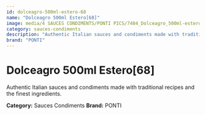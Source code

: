 ```yaml
---
id: dolceagro-500ml-estero-68
name: "Dolceagro 500ml Estero[68]"
image: media/4 SAUCES CONDIMENTS/PONTI PICS/7404_Dolceagro_500ml-estero[68].png
category: sauces-condiments
description: "Authentic Italian sauces and condiments made with traditional recipes and the finest ingredients."
brand: "PONTI"
---
```


# Dolceagro 500ml Estero[68]

Authentic Italian sauces and condiments made with traditional recipes and the finest ingredients.

**Category:** Sauces Condiments
**Brand:** PONTI
